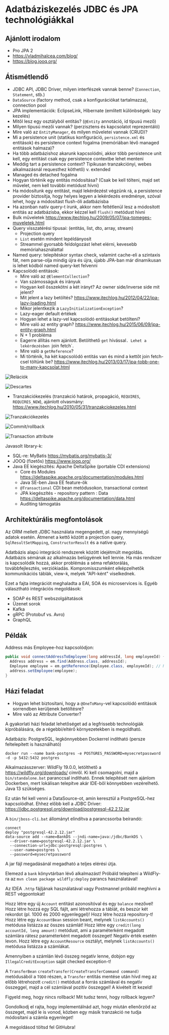 # Adatbáziskezelés JDBC és JPA technológiákkal

## Ajánlott irodalom

* Pro JPA 2
* https://vladmihalcea.com/blog/
* https://blog.jooq.org/

## Átismétlendő

* JDBC API, JDBC Driver, milyen interfészek vannak benne? (`Connection`, `Statement`, stb.)
* `DataSource` (factory method, csak a konfigurációkat tartalmazza), connection pool
* JPA implementációk: EclipseLink, Hibernate (említett különbségek: lazy kezelés)
* Mitől lesz egy osztályból entitás? (`@Entity` annotáció, id típusú mező)
* Milyen típusú mezői vannak? (perzisztens és kapcsolatot reprezentáló)
* Mire való az `EntityManager`, és milyen műveletei vannak (CRUD)?
* Mi a persistence unit (statikus konfiguráció, `persistence.xml` és entitások) és persistence context fogalma (memóriában lévő managed entitások halmaza)?
* Ha több adatbázishoz akarunk kapcsolódni, akkor több persistence unit kell, egy entitást csak egy persistence contextbe lehet menteni
* Meddig tart a persistence context? Tipikusan tranzakciónyi, webes alkalmazásnál requesthez köthető) v. extended
* Managed és detached fogalma
* Hogyan történik egy entitás módosítása? (Csak be kell tölteni, majd set művelet, nem kell további metódust hívni)
* Ha módosítunk egy entitást, majd lekérdezést végzünk rá, a persistence provider biztosítja, hogy helyes legyen a lekérdezés eredménye, szóval lehet, hogy a módosítást flush-öli adatbázisba
* Ha azonban natív query-t írunk, akkor nem feltétlenül lesz a módosított entitás az adatbázisba, ekkor kézzel kell `flush()` metódust hívni
* Bulk műveletek https://www.jtechlog.hu/2009/05/07/jpa-tomeges-muveletek.html
* Query visszatérési típusai: (entitás, list, dto, array, stream)
    * Projection query
    * `List` esetén mindent lepéldányosít
    * Streammel gyorsabb feldolgozást lehet elérni, kevesebb memóriahasználattal
* Named query: telepítéskor syntax check, valamint cache-eli a szintaxis fát, nem parse-olja mindig újra és újra, újabb JPA-ban már dinamikusan is lehet kódból named query-ket felvenni
* Kapcsolódó entitások:
    * Mire való az `@ElementCollection`?    
    * Van számosságuk és irányuk
    * Hogyan kell összekötni a két irányt? Az owner side/inverse side mit jelent?
    * Mit jelent a lazy betöltés? https://www.jtechlog.hu/2012/04/22/jpa-lazy-loading.html
    * Mikor jelentkezik a `LazyInitializationException`?
    * Lazy-eager default értékek
    * Hogyan lehet a lazy-vel kapcsolódó entitásokat betölteni?
    * Mire való az entity graph? https://www.jtechlog.hu/2015/06/09/jpa-entity-graph.html
    * N + 1 probléma
    * Eagerre állítás nem ajánlott. Betölthető `get` hívással`. Lehet a lekérdezésben `join fetch`.
    * Mire való a `getReference`?
    * Mi történik, ha két kapcsolódó entitás van és mind a kettőt join fetch-csel töltünk be? https://www.jtechlog.hu/2013/03/17/jpa-tobb-one-to-many-kapcsolat.html

![Relációk](images/jpa-relations.png)

![Descartes](images/jpa-descartes.png)

* Tranzakciókezelés (tranzakció határok, propagáció, `REQUIRES`, `REQUIRES_NEW`), ajánlott olvasmány: https://www.jtechlog.hu/2010/05/31/tranzakciokezeles.html

![Tranzakciókezelés](images/jpa-transaction.png)

![Commit/rollback](images/jpa-commit-rollback.png)

![Transaction attribute](https://examples.javacodegeeks.com/wp-content/uploads/2015/04/CMT1.jpg.webp)

Javasolt library-k:

* SQL-re: MyBatis https://mybatis.org/mybatis-3/
* JOOQ (fizetős) https://www.jooq.org/
* Java EE kiegészítés: Apache DeltaSpike (portable CDI extensions)
    * Core és Modules https://deltaspike.apache.org/documentation/modules.html
    * Java SE-ben Java EE feature-ök
    * `@Transactional` CDI bean metódusokon, transactional context
    * JPA kiegészítés - repository pattern : Data https://deltaspike.apache.org/documentation/data.html    
    * Auditing támogatás    

## Architektúrális megfontolások

Az ORM mellett JDBC használata megengedett, pl. nagy mennyiségű adatok esetén.
Átmenet a kettő között a projection query, `SqlResultSetMapping`, `ConstructorResult` és a native query.

Adatbázis alapú integráció rendszerek között idejétmúlt megoldás. Adatbázis sémának az alkalmazás
belügyének kell lennie. Ha más rendszer is kapcsolódik hozzá, akkor problémás a séma
refaktorálás, továbbfejlesztés, verziókiadás. Kompromisszumként elképzelhetők
kommunikációs táblák, view-k, melyek "API-ként" viselkednek.

Ezet a fajta integrációt meghaladta a EAI, SOA és microservices is. Egyéb választható
integrációs megoldások:

* SOAP és REST webszolgáltatások
* Üzenet sorok
* Kafka
* gRPC (Protobuf vs. Avro)
* GraphQL

## Példák

Address más Employee-hoz kapcsolódjon:

```java
public void connectAddressToEmployee(long addressId, long employeeId) {
  Address address = em.find(Address.class, addressId);
  Employee employee = em.getReference(Employee.class, employeeId); // Nem töltjük be az entitást
  address.setEmployee(employee);
}
```

## Házi feladat

* Hogyan lehet biztosítani, hogy a `@OneToMany`-vel kapcsolódó entitások sorrendben
kerüljenek betöltésre?
* Mire való az Attribute Converter?

A gyakorlati házi feladat lehetőséget ad a legfrissebb technológiák kipróbálására, de a
régebbi/eltérő környezetekben is megoldható.

Adatbázis: PostgreSQL, legkönnyebben Dockerrel indítható (persze feltelepített is használható)

```
docker run --name bank-postgres -e POSTGRES_PASSWORD=mysecretpassword -d -p 5432:5432 postgres
```

Alkalmazásszerver: WildFly 19.0.0, letölthető a https://wildfly.org/downloads/ címről.
Ki kell csomagolni, majd a `bin/standalone.bat` paranccsal indítható. Ennek telepítését
nem ajánlom Dockerben, mert lokálisan telepítve akár IDE-ből könnyebben vezérelhető.
Java 13 szükséges.

Ez után fel kell venni a DataSource-ot, amin keresztül a PostgreSQL-hez kapcsolódhat.
Ehhez előbb kell a JDBC Driver: https://jdbc.postgresql.org/download/postgresql-42.2.12.jar

A `bin/jboss-cli.bat` állományt elindítva a parancssorba beírandó:

```
connect
deploy "postgresql-42.2.12.jar"
data-source add --name=BankDS --jndi-name=java:/jdbc/BankDS \
  --driver-name=postgresql-42.2.12.jar \
  --connection-url=jdbc:postgresql:postgres \
  --user-name=postgres \
  --password=mysecretpassword
```

A jar fájl megadásánál megadható a teljes elérési útja.

Elemezd a `bank` könyvtárban lévő alkalmazást! Próbáld telepíteni a WildFly-ra az `mvn clean package wildfly:deploy`
parancs használatával!

Az IDEA `.http` fájljának használatával vagy Postmannel próbáld meghívni a REST végpontokat!

Hozz létre egy új `Account` entitást azonosítóval és egy `balance` mezővel!
Hozz létre hozzá egy SQL fájlt, ami létrehozza a táblát, és beszúr két rekordot (pl. 1000 és 2000 egyenleggel)!
Hozz létre hozzá repository-t!
Hozz létre egy `AccountBean` session beant, melynek `listAccounts()` metódusa listázza az összes számlát!
Hozz létre egy `credit(long accountId, long amount)` metódust, ami a paraméterként megadott
számlára rátesz paraméterként megadott összeget! Negatív érték esetén levon.
Hozz létre egy `AccountResource` osztályt, melynek `listAccounts()` metódusa
listázza a számlákat.

Amennyiben a számlán lévő összeg negatív lenne, dobjon egy `IllegalCreditException` saját
checked exception-t!

A `TransferBean` `createTransfer(CreateTransferCommand command)` metódusából a
`TODO` részen, a `Transfer` entitás mentése után hívd meg az előbb létrehozott
`credit()` metódust a forrás számlával és negatív összeggel, majd a cél számlával
pozitív összeggel! A kivételt itt kezeld!

Figyeld meg, hogy nincs rollback! Mit tudsz tenni, hogy rollback legyen?

Gondolkodj el rajta, hogy implementálnád azt, hogy miután ellenőrzöd az összeget,
majd le is vonod, közben egy másik tranzakció ne tudja módosítani a számla egyenleget!

A megoldásod töltsd fel GitHubra!
